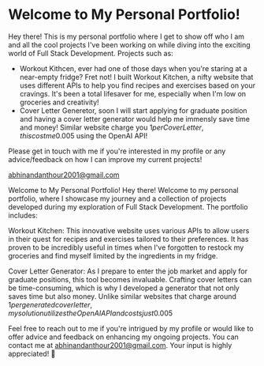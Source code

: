 # Welcome to My Personal Portfolio!

Hey there! This is my personal portfolio where I get to show off who I am and all the cool projects I've been working on while diving into the exciting world of Full Stack Development. Projects such as:
- Workout Kithcen, ever had one of those days when you're staring at a near-empty fridge? Fret not! I built Workout Kitchen, a nifty website that uses different APIs to help you find recipes and exercises based on your cravings. It's been a total lifesaver for me, especially when I'm low on groceries and creativity!
- Cover Letter Generetor, soon I will start applying for graduate position and having a cover letter generator would help me immensly save time and money! Similar website charge you $1 per Cover Letter, this cost me 0.005$ using the OpenAI API!

Please get in touch with me if you're interested in my profile or any advice/feedback on how I can improve my current projects!

abhinandanthour2001@gmail.com


Welcome to My Personal Portfolio!
Hey there! Welcome to my personal portfolio, where I showcase my journey and a collection of projects developed during my exploration of Full Stack Development. The portfolio includes:

Workout Kitchen: This innovative website uses various APIs to allow users in their quest for recipes and exercises tailored to their preferences. It has proven to be incredibly useful in times when I've forgotten to restock my groceries and find myself limited by the ingredients in my fridge.

Cover Letter Generator:  As I prepare to enter the job market and apply for graduate positions, this tool becomes invaluable. Crafting cover letters can be time-consuming, which is why I developed a generator that not only saves time but also money. Unlike similar websites that charge around $1 per generated cover letter, my solution utilizes the OpenAI API and costs just 0.005$

Feel free to reach out to me if you're intrigued by my profile or would like to offer advice and feedback on enhancing my ongoing projects. You can contact me at abhinandanthour2001@gmail.com. Your input is highly appreciated! 🚀
